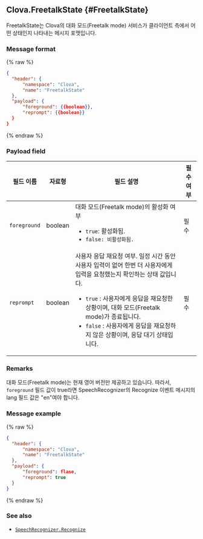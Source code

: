 ## Clova.FreetalkState {#FreetalkState}
FreetalkState는 Clova의 대화 모드(Freetalk mode) 서비스가 클라이언트 측에서 어떤 상태인지 나타내는 메시지 포맷입니다.

### Message format
{% raw %}
```json
{
  "header": {
      "namespace": "Clova",
      "name": "FreetalkState"
  },
  "payload": {
      "foreground": {{boolean}},
      "reprompt": {{boolean}}
  }
}
```
{% endraw %}

### Payload field

| 필드 이름       | 자료형    | 필드 설명                     | 필수 여부 |
|---------------|---------|-----------------------------|---------|
| `foreground`    | boolean | 대화 모드(Freetalk mode)의 활성화 여부 <ul><li><code>true</code>: 활성화됨.</li><li><code>false</strong>: 비활성화됨.</li></ul>  | 필수 |
| `reprompt`      | boolean | 사용자 응답 재요청 여부. 일정 시간 동안 사용자 입력이 없어 한번 더 사용자에게 입력을 요청했는지 확인하는 상태 값입니다. <ul><li><code>true</code> : 사용자에게 응답을 재요청한 상황이며, 대화 모드(Freetalk mode)가 종료됩니다.</li><li><code>false</code> : 사용자에게 응답을 재요청하지 않은 상황이며, 응답 대기 상태입니다.</li></ul> | 필수 |

### Remarks
대화 모드(Freetalk mode)는 현재 영어 버전만 제공하고 있습니다. 따라서, `foreground` 필드 값이 true라면 SpeechRecognizer의 Recognize 이벤트 메시지의 lang 필드 값은 "en"여야 합니다.

### Message example
{% raw %}
```json
{
  "header": {
      "namespace": "Clova",
      "name": "FreetalkState"
  },
  "payload": {
      "foreground": flase,
      "reprompt": true
  }
}
```
{% endraw %}

### See also
* [`SpeechRecognizer.Recognize`](/CIC/References/APIs/SpeechRecognizer.md#Recognize)
